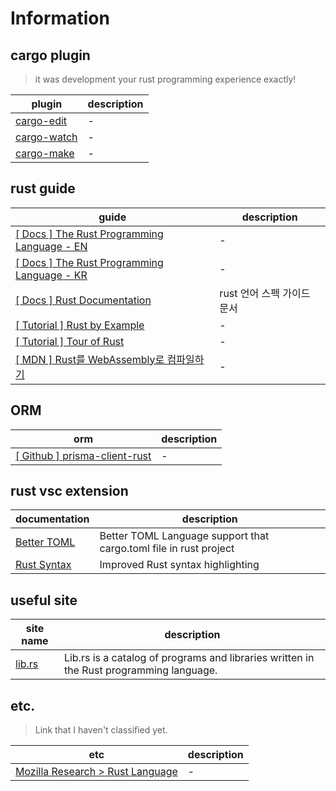 # Information

## cargo plugin 
> it was development your rust programming experience exactly!

| plugin                                                  | description |
| ------------------------------------------------------- | ----------- |
| [cargo-edit](https://github.com/killercup/cargo-edit)   | -           |
| [cargo-watch](https://github.com/watchexec/cargo-watch) | -           |
| [cargo-make](https://github.com/sagiegurari/cargo-make) | -           |

## rust guide
| guide                                                                                                     | description |
| --------------------------------------------------------------------------------------------------------- | ----------- |
| [[ Docs ] The Rust Programming Language - EN](https://doc.rust-lang.org/book/)                            | -           |
| [[ Docs ] The Rust Programming Language - KR](https://rinthel.github.io/rust-lang-book-ko/foreword.html)  | -           |
| [[ Docs ] Rust Documentation](https://devdocs.io/rust/)| rust 언어 스펙 가이드 문서|
| [[ Tutorial ] Rust by Example](https://doc.rust-lang.org/rust-by-example/index.html)                      | -           |
| [[ Tutorial ] Tour of Rust](https://tourofrust.com/)                                                      | -           |
| [[ MDN ] Rust를 WebAssembly로 컴파일하기](https://developer.mozilla.org/ko/docs/WebAssembly/Rust_to_wasm) | -           |

## ORM
| orm                                                                                 | description |
| ----------------------------------------------------------------------------------- | ----------- |
| [[ Github ] prisma-client-rust](https://github.com/Brendonovich/prisma-client-rust) | -           |


## rust vsc extension
| documentation                                                                                 | description                                                       |
| --------------------------------------------------------------------------------------------- | ----------------------------------------------------------------- |
| [Better TOML](https://marketplace.visualstudio.com/items?itemName=bungcip.better-toml)        | Better TOML Language support that cargo.toml file in rust project |
| [Rust Syntax](https://marketplace.visualstudio.com/items?itemName=dustypomerleau.rust-syntax) | Improved Rust syntax highlighting                                 |

## useful site
|site name|description|
|-|-|
|[lib.rs](https://lib.rs/)|Lib.rs is a catalog of programs and libraries written in the Rust programming language.|



## etc.
> Link that I haven't classified yet.

| etc                                                                    | description |
| ---------------------------------------------------------------------- | ----------- |
| [Mozilla Research > Rust Language](https://research.mozilla.org/rust/) | -           |
